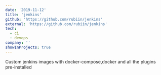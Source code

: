 ```yaml
---
date: '2019-11-12'
title: 'jenkins'
github: 'https://github.com/rubiin/jenkins'
external: 'https://github.com/rubiin/jenkins'
tech:
  - ci
  - devops
company: ''
showInProjects: true
---
```


Custom jenkins images with docker-compose,docker and all the plugins pre-installed
